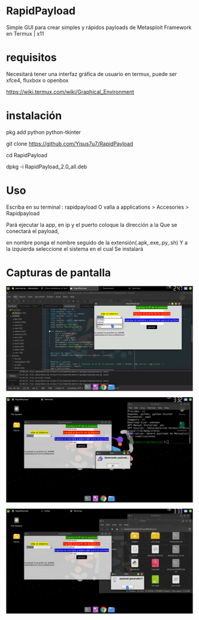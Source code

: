 # RapidPayload
Simple GUI para crear simples y rápidos payloads de Metasploit Framework en Termux | x11

# requisitos 
Necesitará tener una interfaz gráfica de usuario
en termux, puede ser xfce4, fluxbox o openbox

https://wiki.termux.com/wiki/Graphical_Environment

# instalación

pkg add python python-tkinter

git clone https://github.com/Yisus7u7/RapidPayload

cd RapidPayload

dpkg -i RapidPayload_2.0_all.deb

# Uso 

Escriba en su terminal : rapidpayload 
O valla a applications > Accesories > Rapidpayload

Pará ejecutar la app, 
en ip y el puerto coloque la dirección a la
Que se conectará el payload, 

en nombre ponga el nombre seguido de la extensión(.apk,.exe,.py,.sh)
Y a la izquierda seleccione el sistema en el cual
Se instalará 

# Capturas de pantalla 


![imagen 1](./build.png)

![imagen 2](./generando.png)

![imagen 3](./resultado.png)



